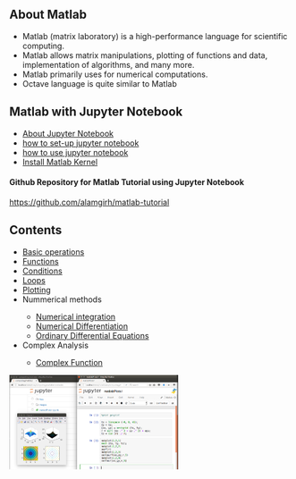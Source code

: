 <h2> About Matlab </h2>
  <ul>
    <li>Matlab (matrix laboratory) is a high-performance language for scientific computing.</li>
    <li>Matlab allows matrix manipulations, plotting of functions and data, implementation of algorithms, and many more.</li>
    <li>Matlab primarily uses for numerical computations.</li>
    <li>Octave language is quite similar to Matlab </li> 
</ul>

<h2>Matlab with Jupyter Notebook </h2>
<ul>
  <li> <a href='http://jupyter.org/'> About Jupyter Notebook</a> </li>
<li>  <a href='https://jupyter-notebook-beginner-guide.readthedocs.io/en/latest/'> how to set-up jupyter notebook  </a> </li>
<li>   <a href='http://nbviewer.jupyter.org/github/jupyter/notebook/blob/master/docs/source/examples/Notebook/Notebook%20Basics.ipynb'> how to use jupyter notebook </a> </li>
<li> <a href='https://github.com/Calysto/matlab_kernel'> Install Matlab Kernel </a> </li>
</ul>

 <h4> Github Repository for Matlab Tutorial using Jupyter Notebook </h4>
 <p> <a href='https://github.com/alamgirh/matlab-tutorial'> https://github.com/alamgirh/matlab-tutorial </a> </p>

 
<h2> Contents </h2>
<ul>
<li> <a href='https://alamgirh.github.io/matlab/matlabBasic.html'> Basic operations </a></li>
<li> <a href='https://alamgirh.github.io/matlab/matlabFunctions.html'> Functions </a> </li>
<li> <a href='https://alamgirh.github.io/matlab/matlabConditions.html'> Conditions </a> </li>
<li> <a href='https://alamgirh.github.io/matlab/matlabLoops.html'> Loops </a> </li>
<li> <a href='https://alamgirh.github.io/matlab/matlabPlots.html'> Plotting </a> </li>
<li> Nummerical methods </li>
<ul> 
  <li> <a href='https://alamgirh.github.io/matlab/matlabIntegrations.html'> Numerical integration </a></li>
 <li> <a href='https://alamgirh.github.io/matlab/matlabDifferentiation.html'> Numerical Differentiation </a></li>
  <li> <a href='https://alamgirh.github.io/matlab/matlabODE.html'> Ordinary Differential Equations </a></li>
 </ul>
 <li> Complex Analysis</li>
<ul> 
  <li> <a href='https://alamgirh.github.io/matlab/matlabComplex.html'> Complex Function </a> 
 </ul>
</ul>

  <img src="images/JupyterMatlab.png" alt="Jupyter Screenshot" style="width:60%">
